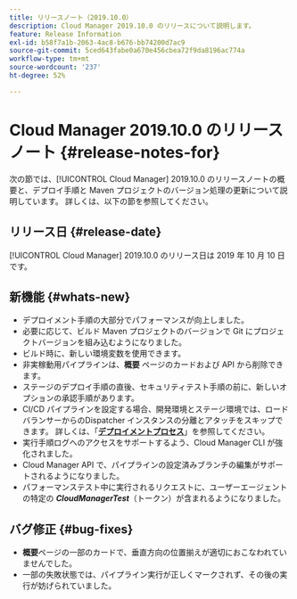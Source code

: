 ```yaml
---
title: リリースノート（2019.10.0）
description: Cloud Manager 2019.10.0 のリリースについて説明します。
feature: Release Information
exl-id: b58f7a1b-2063-4ac8-b676-bb74200d7ac9
source-git-commit: 5ced643fabe0a670e456cbea72f9da8196ac774a
workflow-type: tm+mt
source-wordcount: '237'
ht-degree: 52%

---
```


# Cloud Manager 2019.10.0 のリリースノート {#release-notes-for}

次の節では、[!UICONTROL Cloud Manager] 2019.10.0 のリリースノートの概要と、デプロイ手順と Maven プロジェクトのバージョン処理の更新について説明しています。
詳しくは、以下の節を参照してください。

## リリース日 {#release-date}

[!UICONTROL Cloud Manager] 2019.10.0 のリリース日は 2019 年 10 月 10 日です。

## 新機能 {#whats-new}

* デプロイメント手順の大部分でパフォーマンスが向上しました。
* 必要に応じて、ビルド Maven プロジェクトのバージョンで Git にプロジェクトバージョンを組み込むようになりました。
* ビルド時に、新しい環境変数を使用できます。
* 非実稼動用パイプラインは、**概要** ページのカードおよび API から削除できます。
* ステージのデプロイ手順の直後、セキュリティテスト手順の前に、新しいオプションの承認手順があります。
* CI/CD パイプラインを設定する場合、開発環境とステージ環境では、ロードバランサーからのDispatcher インスタンスの分離とアタッチをスキップできます。
詳しくは、「**[デプロイメントプロセス](/help/using/code-deployment.md)**」を参照してください。
* 実行手順ログへのアクセスをサポートするよう、Cloud Manager CLI が強化されました。
* Cloud Manager API で、パイプラインの設定済みブランチの編集がサポートされるようになりました。
* パフォーマンステスト中に実行されるリクエストに、ユーザーエージェントの特定の ***CloudManagerTest***（トークン）が含まれるようになりました。

## バグ修正 {#bug-fixes}

* **概要**&#x200B;ページの一部のカードで、垂直方向の位置揃えが適切におこなわれていませんでした。
* 一部の失敗状態では、パイプライン実行が正しくマークされず、その後の実行が妨げられていました。
